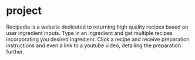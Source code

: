 # project
Recipedia is a website dedicated to returning high quality recipes based on user ingredient inputs. 
Type in an ingredient and get multiple recipes incorporating you desired ingredient.
Click a recipe and receive preparation instructions and even a link to a youtube video, detailing the preparation further.
